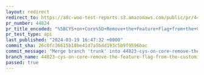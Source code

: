 ```yaml
---
layout: redirect
redirect_to: https://a8c-woo-test-reports.s3.amazonaws.com/public/pr/44824/api/index.html
pr_number: 44824
pr_title_encoded: "%5BCYS+on+Core%5D+Remove+the+Feature+Flag+from+the+Customize+Your+Store+flow+on+Core"
pr_test_type: api
last_published: "2024-03-19 16:47:32 +0000"
commit_sha: 26c0fc36615b18be41d7a5bdd193c5b9f9596bac
commit_message: "Merge branch 'trunk' into 44823-cys-on-core-remove-the-feature-flag-f…"
branch_name: 44823-cys-on-core-remove-the-feature-flag-from-the-customize-your-store-flow-on-core
passed: true
---
```

